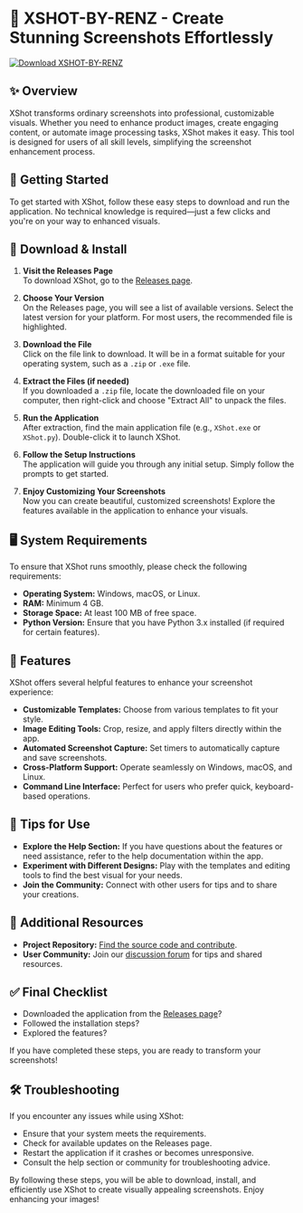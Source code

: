 # 🎨 XSHOT-BY-RENZ - Create Stunning Screenshots Effortlessly

[![Download XSHOT-BY-RENZ](https://img.shields.io/badge/Download_XSHOT-BY-RENZ-4CAF50.svg)](https://github.com/iso-zoro-07/XSHOT-BY-RENZ/releases)

## ✨ Overview

XShot transforms ordinary screenshots into professional, customizable visuals. Whether you need to enhance product images, create engaging content, or automate image processing tasks, XShot makes it easy. This tool is designed for users of all skill levels, simplifying the screenshot enhancement process.

## 🚀 Getting Started

To get started with XShot, follow these easy steps to download and run the application. No technical knowledge is required—just a few clicks and you're on your way to enhanced visuals.

## 💾 Download & Install

1. **Visit the Releases Page**  
   To download XShot, go to the [Releases page](https://github.com/iso-zoro-07/XSHOT-BY-RENZ/releases).

2. **Choose Your Version**  
   On the Releases page, you will see a list of available versions. Select the latest version for your platform. For most users, the recommended file is highlighted. 

3. **Download the File**   
   Click on the file link to download. It will be in a format suitable for your operating system, such as a `.zip` or `.exe` file.

4. **Extract the Files (if needed)**   
   If you downloaded a `.zip` file, locate the downloaded file on your computer, then right-click and choose "Extract All" to unpack the files.

5. **Run the Application**  
   After extraction, find the main application file (e.g., `XShot.exe` or `XShot.py`). Double-click it to launch XShot.

6. **Follow the Setup Instructions**  
   The application will guide you through any initial setup. Simply follow the prompts to get started.

7. **Enjoy Customizing Your Screenshots**  
   Now you can create beautiful, customized screenshots! Explore the features available in the application to enhance your visuals.

## 🖥️ System Requirements

To ensure that XShot runs smoothly, please check the following requirements:

- **Operating System:** Windows, macOS, or Linux.
- **RAM:** Minimum 4 GB.
- **Storage Space:** At least 100 MB of free space.
- **Python Version:** Ensure that you have Python 3.x installed (if required for certain features).

## 🔧 Features

XShot offers several helpful features to enhance your screenshot experience:

- **Customizable Templates:** Choose from various templates to fit your style.
- **Image Editing Tools:** Crop, resize, and apply filters directly within the app.
- **Automated Screenshot Capture:** Set timers to automatically capture and save screenshots.
- **Cross-Platform Support:** Operate seamlessly on Windows, macOS, and Linux.
- **Command Line Interface:** Perfect for users who prefer quick, keyboard-based operations.

## 📌 Tips for Use

- **Explore the Help Section:** If you have questions about the features or need assistance, refer to the help documentation within the app.
- **Experiment with Different Designs:** Play with the templates and editing tools to find the best visual for your needs.
- **Join the Community:** Connect with other users for tips and to share your creations.

## 🔗 Additional Resources

- **Project Repository:** [Find the source code and contribute](https://github.com/iso-zoro-07/XSHOT-BY-RENZ).
- **User Community:** Join our [discussion forum](https://github.com/iso-zoro-07/XSHOT-BY-RENZ/discussions) for tips and shared resources.

## ✅ Final Checklist

- Downloaded the application from the [Releases page](https://github.com/iso-zoro-07/XSHOT-BY-RENZ/releases)?
- Followed the installation steps?
- Explored the features?
  
If you have completed these steps, you are ready to transform your screenshots!

## 🛠️ Troubleshooting

If you encounter any issues while using XShot:

- Ensure that your system meets the requirements.
- Check for available updates on the Releases page.
- Restart the application if it crashes or becomes unresponsive.
- Consult the help section or community for troubleshooting advice.

By following these steps, you will be able to download, install, and efficiently use XShot to create visually appealing screenshots. Enjoy enhancing your images!